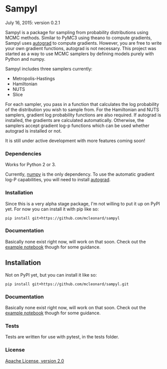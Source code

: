 # Sampyl

July 16, 2015: version 0.2.1


Sampyl is a package for sampling from probability distributions using MCMC methods. Similar to PyMC3 using theano to compute gradients, Sampyl uses [autograd](https://github.com/HIPS/autograd) to compute gradients. However, you are free to write your own gradient functions, autograd is not necessary. This project was started as a way to use MCMC samplers by defining models purely with Python and numpy.

Sampyl includes three samplers currently:

* Metropolis-Hastings
* Hamiltonian
* NUTS
* Slice

For each sampler, you pass in a function that calculates the log probability of the distribution you wish to sample from. For the Hamiltonian and NUTS samplers, gradient log probability functions are also required. If autograd is installed, the gradients are calculated automatically. Otherwise, the samplers accept gradient log-p functions which can be used whether autograd is installed or not.

It is still under active development with more features coming soon!

### Dependencies

Works for Python 2 or 3.

Currently, [numpy](http://www.numpy.org/) is the only dependency. To use the automatic gradient log-P capabilities, you will need to install [autograd](https://github.com/HIPS/autograd).

### Installation
Since this is a very alpha stage package, I'm not willing to put it up on PyPI yet. For now you can install it with pip like so:

`pip install git+https://github.com/mcleonard/sampyl`

### Documentation

Basically none exist right now, will work on that soon. Check out the [example notebook](http://nbviewer.ipython.org/github/mcleonard/sampyl/blob/master/Examples.ipynb) though for some guidance.


## Installation

Not on PyPI yet, but you can install it like so:

`pip install git+https://github.com/mcleonard/sampyl.git`

### Documentation

Basically none exist right now, will work on that soon. Check out the [example notebook](http://nbviewer.ipython.org/github/mcleonard/sampyl/blob/master/Examples.ipynb) though for some guidance.

### Tests

Tests are written for use with pytest, in the tests folder.


### License

[Apache License, version 2.0](https://github.com/mcleonard/sampyl/blob/master/LICENSE)